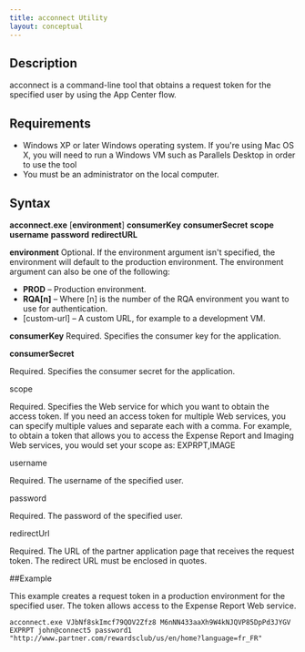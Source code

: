 ```yaml
---
title: acconnect Utility
layout: conceptual
---
```


## Description

acconnect is a command-line tool that obtains a request token for the specified user by using the App Center flow.

## Requirements

* Windows XP or later Windows operating system. If you're using Mac OS X, you will need to run a Windows VM such as Parallels Desktop in order to use the tool
* You must be an administrator on the local computer.

## Syntax

**acconnect.exe** [**environment**] **consumerKey** **consumerSecret** **scope** **username** **password** **redirectURL**

**environment**
  Optional. If the environment argument isn't specified, the environment will default to the production environment. The environment argument can also be one of the following:
* **PROD** – Production environment.
* **RQA[n]** – Where [n] is the number of the RQA environment you want to use for authentication.
* [custom-url] – A custom URL, for example to a development VM.

**consumerKey**
  Required. Specifies the consumer key for the application.

**consumerSecret**

   Required. Specifies the consumer secret for the application.

scope

Required. Specifies the Web service for which you want to obtain the access token. If you need an access token for multiple Web services, you can specify multiple values and separate each with a comma. For example, to obtain a token that allows you to access the Expense Report and Imaging Web services, you would set your scope as:
EXPRPT,IMAGE

username

Required. The username of the specified user.

password

Required. The password of the specified user.

redirectUrl
 
Required. The URL of the partner application page that receives the request token. The redirect URL must be enclosed in quotes.


##Example

This example creates a request token in a production environment for the specified user. The token allows access to the Expense Report Web service.

```acconnect.exe VJbNf8skImcf79QOV2Zfz8 M6nNN433aaXh9W4kNJQVP85DpPd3JYGV EXPRPT john@connect5 password1 "http://www.partner.com/rewardsclub/us/en/home?language=fr_FR"```

